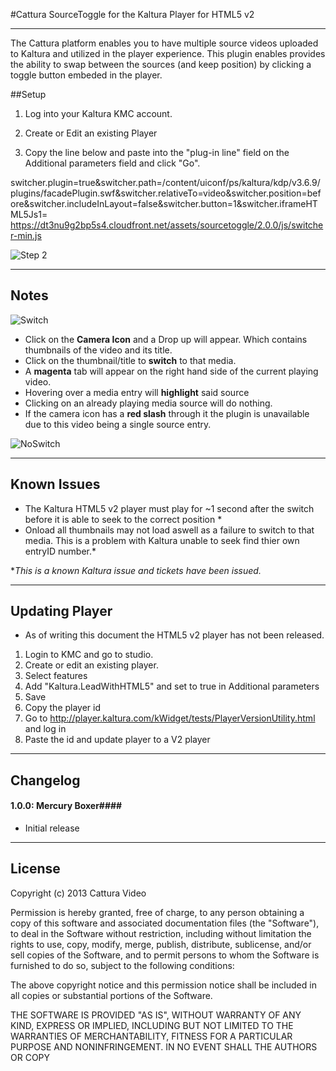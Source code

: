 #Cattura SourceToggle for the Kaltura Player for HTML5 v2
***
The Cattura platform enables you to have multiple source videos uploaded to Kaltura and utilized in the player experience. This plugin enables provides the ability to swap between the sources (and keep position)  by clicking a toggle button embeded in the player. 

##Setup

1. Log into your Kaltura KMC account. 

2. Create or Edit an existing Player

3.  Copy the line below and paste into the "plug-in line" field on the Additional parameters field and click "Go".

   switcher.plugin=true&switcher.path=/content/uiconf/ps/kaltura/kdp/v3.6.9/plugins/facadePlugin.swf&switcher.relativeTo=video&switcher.position=before&switcher.includeInLayout=false&switcher.button=1&switcher.iframeHTML5Js1= https://dt3nu9g2bp5s4.cloudfront.net/assets/sourcetoggle/2.0.0/js/switcher-min.js


![Step 2](http://i.imgur.com/EWwl8u5.png)

***

## Notes ##

![Switch](http://i.imgur.com/jNymEl5.png)

* Click on the **Camera Icon** and a Drop up will appear. Which contains thumbnails of the video and its title.
* Click on the thumbnail/title to **switch** to that media.
* A **magenta** tab will appear on the right hand side of the current playing video.
* Hovering over a media entry will **highlight** said source
* Clicking on an already playing media source will do nothing. 
* If the camera icon has a **red slash** through it the plugin is unavailable due to this video being a single source entry.

![NoSwitch](http://i.imgur.com/qumfVQ6.png)

***
## Known Issues ##

 * The Kaltura HTML5 v2 player must play for ~1 second after the switch before it is able to seek to the correct position *
 * Onload all thumbnails may not load aswell as a failure to switch to that media. This is a problem with Kaltura unable to seek find thier own entryID number.* 
 
*_This is a known Kaltura issue and tickets have been issued._

***
## Updating Player  
*  As of writing this document the HTML5 v2 player has not been released. 
1. Login to KMC and go to studio. 
2. Create or edit an existing player. 
3. Select features
4. Add "Kaltura.LeadWithHTML5" and set to true in Additional parameters
5. Save 
6. Copy the player id 
7. Go to http://player.kaltura.com/kWidget/tests/PlayerVersionUtility.html and log in
8. Paste the id and update player to a V2 player  

***
## Changelog ##

#### 1.0.0: Mercury Boxer####

* Initial release


***
## License ##

Copyright (c) 2013 Cattura Video

Permission is hereby granted, free of charge, to any person obtaining a copy of this software and associated documentation files (the "Software"), to deal in the Software without restriction, including without limitation the rights to use, copy, modify, merge, publish, distribute, sublicense, and/or sell copies of the Software, and to permit persons to whom the Software is furnished to do so, subject to the following conditions:

The above copyright notice and this permission notice shall be included in all copies or substantial portions of the Software.

THE SOFTWARE IS PROVIDED "AS IS", WITHOUT WARRANTY OF ANY KIND, EXPRESS OR IMPLIED, INCLUDING BUT NOT LIMITED TO THE WARRANTIES OF MERCHANTABILITY, FITNESS FOR A PARTICULAR PURPOSE AND NONINFRINGEMENT. IN NO EVENT SHALL THE AUTHORS OR COPY